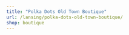 ```yaml
---
title: "Polka Dots Old Town Boutique"
url: /lansing/polka-dots-old-town-boutique/
shop: boutique
---
```

